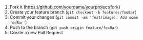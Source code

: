 1. Fork it (<https://github.com/yourname/yourproject/fork>)
2. Create your feature branch (`git checkout -b features/fooBar`)
3. Commit your changes (`git commit -am 'feat(image): Add some fooBar'`)
4. Push to the branch (`git push origin feature/fooBar`)
5. Create a new Pull Request